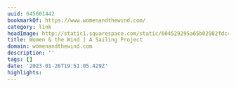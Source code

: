 ```yaml
---
uuid: 645601442
bookmarkOf: https://www.womenandthewind.com/
category: link
headImage: http://static1.squarespace.com/static/604529295a65b02982fdc451/t/61719e2e3b3c5a2aad6d13a3/1634836014875/logoforweb_white-07.png?format=1500w
title: Women & the Wind | A Sailing Project
domain: womenandthewind.com
description: ''
tags: []
date: '2023-01-26T19:51:05.429Z'
highlights:
---
```



